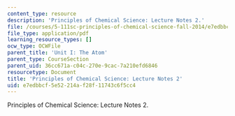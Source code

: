 ```yaml
---
content_type: resource
description: 'Principles of Chemical Science: Lecture Notes 2.'
file: /courses/5-111sc-principles-of-chemical-science-fall-2014/e7edbbcf5e52214af28f11743c6f5cc4_MIT5_111F14_Lec2.pdf
file_type: application/pdf
learning_resource_types: []
ocw_type: OCWFile
parent_title: 'Unit I: The Atom'
parent_type: CourseSection
parent_uid: 36cc671a-c04c-270e-9cac-7a210efd6846
resourcetype: Document
title: 'Principles of Chemical Science: Lecture Notes 2'
uid: e7edbbcf-5e52-214a-f28f-11743c6f5cc4
---
```

Principles of Chemical Science: Lecture Notes 2.

